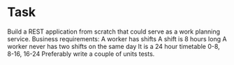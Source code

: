 # Task

Build a REST application from scratch that could serve as a work planning service.
Business requirements:
A worker has shifts
A shift is 8 hours long
A worker never has two shifts on the same day
It is a 24 hour timetable 0-8, 8-16, 16-24
Preferably write a couple of units tests.